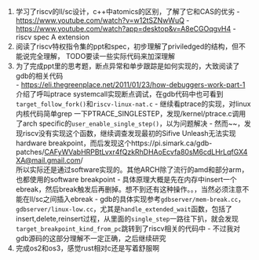 1. 学习了riscv的ll/sc设计，c++中atomics的区别，了解了它和CAS的优劣
		- https://www.youtube.com/watch?v=w12tSZNwWuQ
		- https://www.youtube.com/watch?app=desktop&v=A8eCGOqgvH4
		- riscv spec A extension
2. 阅读了riscv特权指令集的ppt和spec，初步理解了priviledged的结构，但不能说完全理解，
TODO要读一些实际代码来加深理解
3. 为了完成ppt里的思考题，断点异常和单步跟踪是如何实现的，大致阅读了gdb的相关代码		
		- https://eli.thegreenplace.net/2011/01/23/how-debuggers-work-part-1		
介绍了呼叫ptrace systemcall实现断点调试，在gdb代码中也可看到`target_follow_fork()`和`riscv-linux-nat.c`
		- 继续看ptrace的实现，对linux内核代码简单grep 一下PTRACE_SINGLESTEP，发现/kernel/ptrace.c调用了arch specific的`user_enable_single_step()`，以为问题解决
		- 然而\~\~，发现riscv没有实现这个函数，继续调查发现最初的Sifive Unleash无法实现hardware breakpoint，而后发现这个https://pi.simark.ca/gdb-patches/CAFyWVabHRPBtLvxr4fQzkRhDHAoEcvfa80sM6cdLHrLqfGX4XA@mail.gmail.com/		
		 所以实际还是通过software实现的。其他ARCH除了流行的amd和部分arm，也都使用的software breakpoint
		- 具体原理大概是先在内存中insert一个ebreak，然后break触发后再删掉。想不到还有这种操作。。，当然必须注意不能在ll/sc之间插入ebreak
		- gdb的具体实现参考`gdbserver/mem-break.cc`，`gdbserver/linux-low.cc`，尤其是`handle_extended_wait`函数，包括了insert,delete,reinsert过程，从里面的`single_step`一路往下扒，就会发现`target_breakpoint_kind_from_pc`跳转到了riscv相关的代码中
		- 不过我对gdb源码的这部分理解不一定正确，之后继续研究
4. 完成os2和os3，感觉rust相对c还是写着舒服啊
